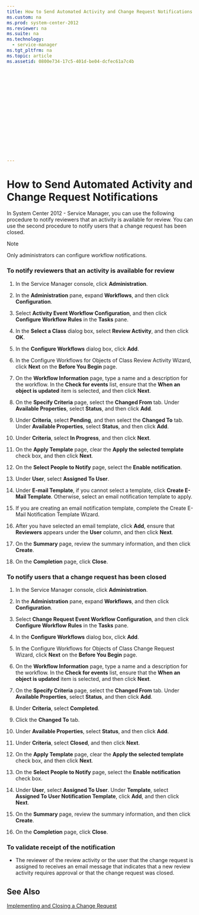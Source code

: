 ```yaml
---
title: How to Send Automated Activity and Change Request Notifications
ms.custom: na
ms.prod: system-center-2012
ms.reviewer: na
ms.suite: na
ms.technology: 
  - service-manager
ms.tgt_pltfrm: na
ms.topic: article
ms.assetid: 0800e734-17c5-401d-be04-dcfec61a7c4b


















---
```

# How to Send Automated Activity and Change Request Notifications
In System Center 2012 - Service Manager, you can use the following procedure to notify reviewers that an activity is available for review. You can use the second procedure to notify users that a change request has been closed.  
  
> [!NOTE]  
>  Only administrators can configure workflow notifications.  
  
### To notify reviewers that an activity is available for review  
  
1.  In the Service Manager console, click **Administration**.  
  
2.  In the **Administration** pane, expand **Workflows**, and then click **Configuration**.  
  
3.  Select **Activity Event Workflow Configuration**, and then click **Configure Workflow Rules** in the **Tasks** pane.  
  
4.  In the **Select a Class** dialog box, select **Review Activity**, and then click **OK**.  
  
5.  In the **Configure Workflows** dialog box, click **Add**.  
  
6.  In the Configure Workflows for Objects of Class Review Activity Wizard, click **Next** on the **Before You Begin** page.  
  
7.  On the **Workflow Information** page, type a name and a description for the workflow. In the **Check for events** list, ensure that the **When an object is updated** item is selected, and then click **Next**.  
  
8.  On the **Specify Criteria** page, select the **Changed From** tab. Under **Available Properties**, select **Status**, and then click **Add**.  
  
9. Under **Criteria**, select **Pending**, and then select the **Changed To** tab. Under **Available Properties**, select **Status**, and then click **Add**.  
  
10. Under **Criteria**, select **In Progress**, and then click **Next**.  
  
11. On the **Apply Template** page, clear the **Apply the selected template** check box, and then click **Next**.  
  
12. On the **Select People to Notify** page, select the **Enable notification**.  
  
13. Under **User**, select **Assigned To User**.  
  
14. Under **E\-mail Template**, if you cannot select a template, click **Create E\-Mail Template**. Otherwise, select an email notification template to apply.  
  
15. If you are creating an email notification template, complete the Create E\-Mail Notification Template Wizard.  
  
16. After you have selected an email template, click **Add**, ensure that **Reviewers** appears under the **User** column, and then click **Next**.  
  
17. On the **Summary** page, review the summary information, and then click **Create**.  
  
18. On the **Completion** page, click **Close**.  
  
### To notify users that a change request has been closed  
  
1.  In the Service Manager console, click **Administration**.  
  
2.  In the **Administration** pane, expand **Workflows**, and then click **Configuration**.  
  
3.  Select **Change Request Event Workflow Configuration**, and then click **Configure Workflow Rules** in the **Tasks** pane.  
  
4.  In the **Configure Workflows** dialog box, click **Add**.  
  
5.  In the Configure Workflows for Objects of Class Change Request Wizard, click **Next** on the **Before You Begin** page.  
  
6.  On the **Workflow Information** page, type a name and a description for the workflow. In the **Check for events** list, ensure that the **When an object is updated** item is selected, and then click **Next**.  
  
7.  On the **Specify Criteria** page, select the **Changed From** tab. Under **Available Properties**, select **Status**, and then click **Add**.  
  
8.  Under **Criteria**, select **Completed**.  
  
9. Click the **Changed To** tab.  
  
10. Under **Available Properties**, select **Status**, and then click **Add**.  
  
11. Under **Criteria**, select **Closed**, and then click **Next**.  
  
12. On the **Apply Template** page, clear the **Apply the selected template** check box, and then click **Next**.  
  
13. On the **Select People to Notify** page, select the **Enable notification** check box.  
  
14. Under **User**, select **Assigned To User**. Under **Template**, select **Assigned To User Notification Template**, click **Add**, and then click **Next**.  
  
15. On the **Summary** page, review the summary information, and then click **Create**.  
  
16. On the **Completion** page, click **Close**.  
  
### To validate receipt of the notification  
  
-   The reviewer of the review activity or the user that the change request is assigned to receives an email message that indicates that a new review activity requires approval or that the change request was closed.  
  
## See Also  
 [Implementing and Closing a Change Request](../../../sm/manage/operate/Implementing-and-Closing-a-Change-Request.md)
